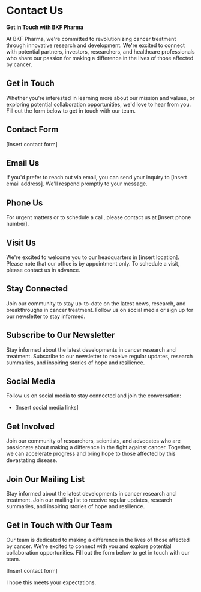**Contact Us**
================

**Get in Touch with BKF Pharma**

At BKF Pharma, we're committed to revolutionizing cancer treatment through innovative research and development. We're excited to connect with potential partners, investors, researchers, and healthcare professionals who share our passion for making a difference in the lives of those affected by cancer.

**Get in Touch**
----------------

Whether you're interested in learning more about our mission and values, or exploring potential collaboration opportunities, we'd love to hear from you. Fill out the form below to get in touch with our team.

**Contact Form**
----------------

[Insert contact form]

**Email Us**
------------

If you'd prefer to reach out via email, you can send your inquiry to [insert email address]. We'll respond promptly to your message.

**Phone Us**
------------

For urgent matters or to schedule a call, please contact us at [insert phone number].

**Visit Us**
------------

We're excited to welcome you to our headquarters in [insert location]. Please note that our office is by appointment only. To schedule a visit, please contact us in advance.

**Stay Connected**
-------------------

Join our community to stay up-to-date on the latest news, research, and breakthroughs in cancer treatment. Follow us on social media or sign up for our newsletter to stay informed.

**Subscribe to Our Newsletter**
--------------------------------

Stay informed about the latest developments in cancer research and treatment. Subscribe to our newsletter to receive regular updates, research summaries, and inspiring stories of hope and resilience.

**Social Media**
----------------

Follow us on social media to stay connected and join the conversation:

* [Insert social media links]

**Get Involved**
----------------

Join our community of researchers, scientists, and advocates who are passionate about making a difference in the fight against cancer. Together, we can accelerate progress and bring hope to those affected by this devastating disease.

**Join Our Mailing List**
-------------------------

Stay informed about the latest developments in cancer research and treatment. Join our mailing list to receive regular updates, research summaries, and inspiring stories of hope and resilience.

**Get in Touch with Our Team**
-----------------------------

Our team is dedicated to making a difference in the lives of those affected by cancer. We're excited to connect with you and explore potential collaboration opportunities. Fill out the form below to get in touch with our team.

[Insert contact form]

I hope this meets your expectations.